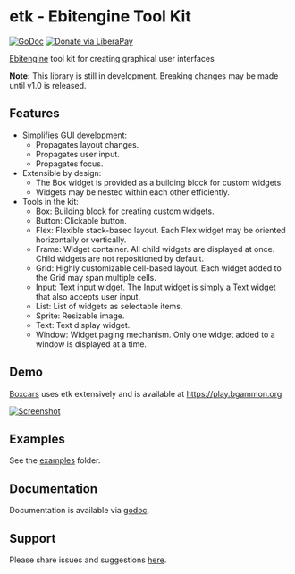 # etk - Ebitengine Tool Kit
[![GoDoc](https://code.rocket9labs.com/tslocum/godoc-static/raw/branch/master/badge.svg)](https://docs.rocket9labs.com/code.rocket9labs.com/tslocum/etk)
[![Donate via LiberaPay](https://img.shields.io/liberapay/receives/rocket9labs.com.svg?logo=liberapay)](https://liberapay.com/rocket9labs.com)

[Ebitengine](https://github.com/hajimehoshi/ebiten) tool kit for creating graphical user interfaces

**Note:** This library is still in development. Breaking changes may be made until v1.0 is released.

## Features

- Simplifies GUI development:
  - Propagates layout changes.
  - Propagates user input.
  - Propagates focus.
- Extensible by design:
  - The Box widget is provided as a building block for custom widgets.
  - Widgets may be nested within each other efficiently.
- Tools in the kit:
  - Box: Building block for creating custom widgets.
  - Button: Clickable button.
  - Flex: Flexible stack-based layout. Each Flex widget may be oriented horizontally or vertically.
  - Frame: Widget container. All child widgets are displayed at once. Child widgets are not repositioned by default.
  - Grid: Highly customizable cell-based layout. Each widget added to the Grid may span multiple cells.
  - Input: Text input widget. The Input widget is simply a Text widget that also accepts user input.
  - List: List of widgets as selectable items.
  - Sprite: Resizable image.
  - Text: Text display widget.
  - Window: Widget paging mechanism. Only one widget added to a window is displayed at a time.

## Demo

[Boxcars](https://code.rocket9labs.com/tslocum/boxcars) uses etk extensively and is available at https://play.bgammon.org

[![Screenshot](https://code.rocket9labs.com/tslocum/boxcars/raw/branch/main/screenshot.png)](https://code.rocket9labs.com/tslocum/boxcars/src/branch/main/screenshot.png)

## Examples

See the [examples](https://code.rocket9labs.com/tslocum/etk/src/branch/main/examples) folder.

## Documentation

Documentation is available via [godoc](https://docs.rocket9labs.com/code.rocket9labs.com/tslocum/etk).

## Support

Please share issues and suggestions [here](https://code.rocket9labs.com/tslocum/etk/issues).
